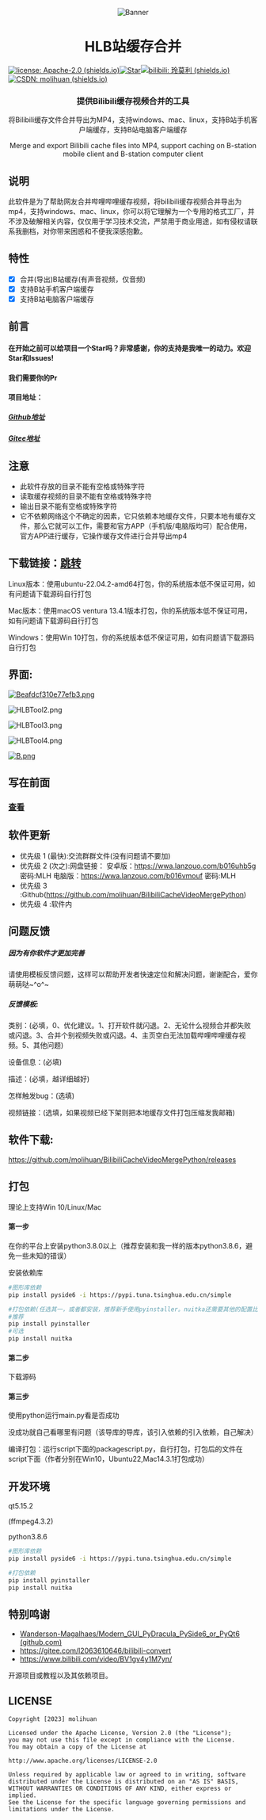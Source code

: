 

<p align="center">
<img src="https://s2.loli.net/2022/12/14/WoYwfehDNHbMzIZ.png" alt="Banner" />
</p>
<h1 align="center">HLB站缓存合并</h1>

[![license: Apache-2.0 (shields.io)](https://img.shields.io/badge/license-Apache--2.0-brightgreen)](https://github.com/molihuan/mlhfileselectorlib/blob/master/LICENSE)[![Star](https://img.shields.io/github/stars/molihuan/BilibiliCacheVideoMergePython.svg)](https://github.com/molihuan/BilibiliCacheVideoMergePython)[![bilibili: 玲莫利 (shields.io)](https://img.shields.io/badge/bilibili-玲莫利-orange)](https://space.bilibili.com/454222981)[![CSDN: molihuan (shields.io)](https://img.shields.io/badge/CSDN-molihuan-blue)](https://blog.csdn.net/molihuan)

<h3 align="center">提供Bilibili缓存视频合并的工具</h3>
<p align="center">将Bilibili缓存文件合并导出为MP4，支持windows、mac、linux，支持B站手机客户端缓存，支持B站电脑客户端缓存</p>
<p align="center">Merge and export Bilibili cache files into MP4, support caching on B-station mobile client and B-station computer client</p>


## 说明

此软件是为了帮助网友合并哔哩哔哩缓存视频，将bilibili缓存视频合并导出为mp4，支持windows、mac、linux，你可以将它理解为一个专用的格式工厂，并不涉及破解相关内容，仅仅用于学习技术交流，严禁用于商业用途，如有侵权请联系我删档，对你带来困惑和不便我深感抱歉。


## 特性

- [x] 合并(导出)B站缓存(有声音视频，仅音频)
- [x] 支持B站手机客户端缓存
- [x] 支持B站电脑客户端缓存

## 前言

#### 在开始之前可以给项目一个Star吗？非常感谢，你的支持是我唯一的动力。欢迎Star和Issues!

#### 我们需要你的Pr

#### 项目地址：
##### [Github地址](https://github.com/molihuan/BilibiliCacheVideoMergePython)
##### [Gitee地址](https://gitee.com/molihuan/BilibiliCacheVideoMergePython)

## 注意

- 此软件存放的目录不能有空格或特殊字符
- 读取缓存视频的目录不能有空格或特殊字符
- 输出目录不能有空格或特殊字符
- 它不依赖网络这个不确定的因素，它只依赖本地缓存文件，只要本地有缓存文件，那么它就可以工作，需要和官方APP（手机版/电脑版均可）配合使用，官方APP进行缓存，它操作缓存文件进行合并导出mp4

## 下载链接：[跳转](https://github.com/molihuan/BilibiliCacheVideoMergePython/releases)

Linux版本：使用ubuntu-22.04.2-amd64打包，你的系统版本低不保证可用，如有问题请下载源码自行打包

Mac版本：使用macOS ventura 13.4.1版本打包，你的系统版本低不保证可用，如有问题请下载源码自行打包

Windows：使用Win 10打包，你的系统版本低不保证可用，如有问题请下载源码自行打包

## 界面:

[![Beafdcf310e77efb3.png](https://z4a.net/images/2023/07/22/Beafdcf310e77efb3.png)](https://z4a.net/image/VBY2Pp)

![HLBTool2.png](https://z4a.net/images/2023/11/08/HLBTool2.png)

![HLBTool3.png](https://z4a.net/images/2023/11/08/HLBTool3.png)

![HLBTool4.png](https://z4a.net/images/2023/11/08/HLBTool4.png)

[![B.png](https://z4a.net/images/2023/07/22/B.png)](https://z4a.net/image/VBYgjE)

## 写在前面

### [查看](./res/md/statement.md)

## 软件更新

- 优先级 1 (最快):交流群群文件(没有问题请不要加)
- 优先级 2 (次之):网盘链接：
安卓版：https://wwa.lanzouo.com/b016uhb5g
密码:MLH
电脑版：https://wwa.lanzouo.com/b016vmouf
密码:MLH
- 优先级 3 :Github(https://github.com/molihuan/BilibiliCacheVideoMergePython)
- 优先级 4 :软件内

## 问题反馈

##### 因为有你软件才更加完善

请使用模板反馈问题，这样可以帮助开发者快速定位和解决问题，谢谢配合，爱你萌萌哒~^o^~

##### 反馈模板:

类别：(必填，0、优化建议。1、打开软件就闪退。2、无论什么视频合并都失败或闪退。3、合并个别视频失败或闪退。4、主页空白无法加载哔哩哔哩缓存视频。5、其他问题)

设备信息：(必填)

描述：(必填，越详细越好)

怎样触发bug：(选填)

视频链接：(选填，如果视频已经下架则把本地缓存文件打包压缩发我邮箱)



## 软件下载:

https://github.com/molihuan/BilibiliCacheVideoMergePython/releases

## 打包

理论上支持Win 10/Linux/Mac

#### 第一步

在你的平台上安装python3.8.0以上（推荐安装和我一样的版本python3.8.6，避免一些未知的错误）

安装依赖库

```sh
#图形库依赖
pip install pyside6 -i https://pypi.tuna.tsinghua.edu.cn/simple

#打包依赖(任选其一，或者都安装，推荐新手使用pyinstaller。nuitka还需要其他的配置比较麻烦)
#推荐
pip install pyinstaller
#可选
pip install nuitka
```

#### 第二步

下载源码

#### 第三步

使用python运行main.py看是否成功

没成功就自己看哪里有问题（该导库的导库，该引入依赖的引入依赖，自己解决）

编译打包：运行script下面的packagescript.py，自行打包，打包后的文件在script下面（作者分别在Win10，Ubuntu22,Mac14.3.1打包成功）

## 开发环境

qt5.15.2

(ffmpeg4.3.2)

python3.8.6

```sh
#图形库依赖
pip install pyside6 -i https://pypi.tuna.tsinghua.edu.cn/simple

#打包依赖
pip install pyinstaller
pip install nuitka
```

## 特别鸣谢

- [Wanderson-Magalhaes/Modern_GUI_PyDracula_PySide6_or_PyQt6 (github.com)](https://github.com/Wanderson-Magalhaes/Modern_GUI_PyDracula_PySide6_or_PyQt6)
- https://gitee.com/l2063610646/bilibili-convert
- https://www.bilibili.com/video/BV1gv4y1M7yn/

开源项目或教程以及其依赖项目。

## LICENSE 

```
Copyright [2023] molihuan

Licensed under the Apache License, Version 2.0 (the "License");
you may not use this file except in compliance with the License.
You may obtain a copy of the License at

http://www.apache.org/licenses/LICENSE-2.0

Unless required by applicable law or agreed to in writing, software
distributed under the License is distributed on an "AS IS" BASIS,
WITHOUT WARRANTIES OR CONDITIONS OF ANY KIND, either express or implied.
See the License for the specific language governing permissions and
limitations under the License.
```



